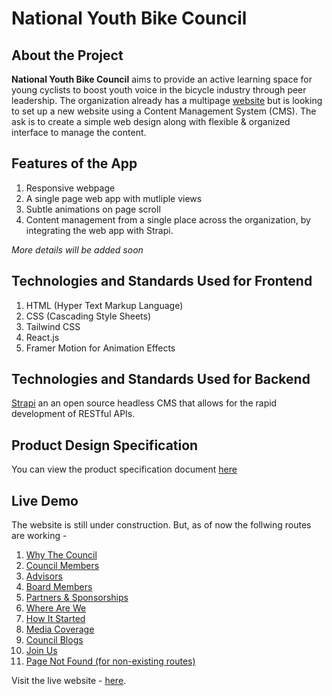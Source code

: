 # National Youth Bike Council

## About the Project

**National Youth Bike Council** aims to provide an active learning space for young cyclists to boost youth voice in the bicycle industry through peer leadership. The organization already has a multipage [website](https://www.nybcouncil.com/) but is looking to set up a new website using a Content Management System (CMS). The ask is to create a simple web design along with flexible & organized interface to manage the content.

## Features of the App

1. Responsive webpage
2. A single page web app with mutliple views
3. Subtle animations on page scroll
4. Content management from a single place across the organization, by integrating the web app with Strapi.

_More details will be added soon_

## Technologies and Standards Used for Frontend

1. HTML (Hyper Text Markup Language)
2. CSS (Cascading Style Sheets)
3. Tailwind CSS
4. React.js
5. Framer Motion for Animation Effects

## Technologies and Standards Used for Backend

[Strapi](https://strapi.io/) an an open source headless CMS that allows for the rapid development of RESTful APIs.

## Product Design Specification

You can view the product specification document [here](https://www.figma.com/file/lAAoLQ3sEBThfQT61JXwZB/National-Youth-Bike-Council?node-id=52%3A585)

## Live Demo

The website is still under construction. But, as of now the follwing routes are working -

1. [Why The Council](https://5hraddha.github.io/national-youth-bike-council/#/why-the-council)
2. [Council Members](https://5hraddha.github.io/national-youth-bike-council/#/council-members)
3. [Advisors](https://5hraddha.github.io/national-youth-bike-council/#/advisors)
4. [Board Members](https://5hraddha.github.io/national-youth-bike-council/#/board-members)
5. [Partners & Sponsorships](https://5hraddha.github.io/national-youth-bike-council/#/sponsorships)
6. [Where Are We](https://5hraddha.github.io/national-youth-bike-council/#/where-are-we)
7. [How It Started](https://5hraddha.github.io/national-youth-bike-council/#/how-it-started)
8. [Media Coverage](https://5hraddha.github.io/national-youth-bike-council/#/media-coverage)
9. [Council Blogs](https://5hraddha.github.io/national-youth-bike-council/#/council-blogs)
10. [Join Us](https://5hraddha.github.io/national-youth-bike-council/#/join-us)
11. [Page Not Found (for non-existing routes)](https://5hraddha.github.io/national-youth-bike-council/#/1234)

Visit the live website - [here](https://5hraddha.github.io/national-youth-bike-council/).
